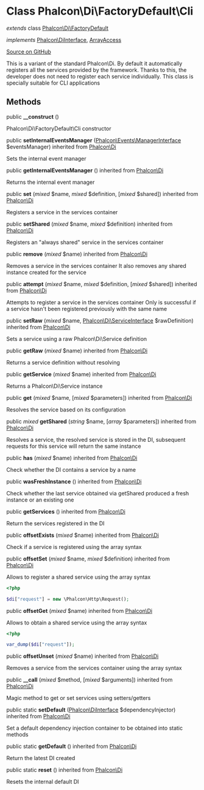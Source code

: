 # Class **Phalcon\\Di\\FactoryDefault\\Cli**

*extends* class [Phalcon\Di\FactoryDefault](/en/3.1.2/api/Phalcon_Di_FactoryDefault)

*implements* [Phalcon\DiInterface](/en/3.1.2/api/Phalcon_DiInterface), [ArrayAccess](http://php.net/manual/en/class.arrayaccess.php)

<a href="https://github.com/phalcon/cphalcon/blob/master/phalcon/di/factorydefault/cli.zep" class="btn btn-default btn-sm">Source on GitHub</a>

This is a variant of the standard Phalcon\\Di. By default it automatically registers all the services provided by the framework. Thanks to this, the developer does not need to register each service individually. This class is specially suitable for CLI applications

## Methods

public **__construct** ()

Phalcon\\Di\\FactoryDefault\\Cli constructor

public **setInternalEventsManager** ([Phalcon\Events\ManagerInterface](/en/3.1.2/api/Phalcon_Events_ManagerInterface) $eventsManager) inherited from [Phalcon\Di](/en/3.1.2/api/Phalcon_Di)

Sets the internal event manager

public **getInternalEventsManager** () inherited from [Phalcon\Di](/en/3.1.2/api/Phalcon_Di)

Returns the internal event manager

public **set** (*mixed* $name, *mixed* $definition, [*mixed* $shared]) inherited from [Phalcon\Di](/en/3.1.2/api/Phalcon_Di)

Registers a service in the services container

public **setShared** (*mixed* $name, *mixed* $definition) inherited from [Phalcon\Di](/en/3.1.2/api/Phalcon_Di)

Registers an "always shared" service in the services container

public **remove** (*mixed* $name) inherited from [Phalcon\Di](/en/3.1.2/api/Phalcon_Di)

Removes a service in the services container It also removes any shared instance created for the service

public **attempt** (*mixed* $name, *mixed* $definition, [*mixed* $shared]) inherited from [Phalcon\Di](/en/3.1.2/api/Phalcon_Di)

Attempts to register a service in the services container Only is successful if a service hasn't been registered previously with the same name

public **setRaw** (*mixed* $name, [Phalcon\Di\ServiceInterface](/en/3.1.2/api/Phalcon_Di_ServiceInterface) $rawDefinition) inherited from [Phalcon\Di](/en/3.1.2/api/Phalcon_Di)

Sets a service using a raw Phalcon\\Di\\Service definition

public **getRaw** (*mixed* $name) inherited from [Phalcon\Di](/en/3.1.2/api/Phalcon_Di)

Returns a service definition without resolving

public **getService** (*mixed* $name) inherited from [Phalcon\Di](/en/3.1.2/api/Phalcon_Di)

Returns a Phalcon\\Di\\Service instance

public **get** (*mixed* $name, [*mixed* $parameters]) inherited from [Phalcon\Di](/en/3.1.2/api/Phalcon_Di)

Resolves the service based on its configuration

public *mixed* **getShared** (*string* $name, [*array* $parameters]) inherited from [Phalcon\Di](/en/3.1.2/api/Phalcon_Di)

Resolves a service, the resolved service is stored in the DI, subsequent requests for this service will return the same instance

public **has** (*mixed* $name) inherited from [Phalcon\Di](/en/3.1.2/api/Phalcon_Di)

Check whether the DI contains a service by a name

public **wasFreshInstance** () inherited from [Phalcon\Di](/en/3.1.2/api/Phalcon_Di)

Check whether the last service obtained via getShared produced a fresh instance or an existing one

public **getServices** () inherited from [Phalcon\Di](/en/3.1.2/api/Phalcon_Di)

Return the services registered in the DI

public **offsetExists** (*mixed* $name) inherited from [Phalcon\Di](/en/3.1.2/api/Phalcon_Di)

Check if a service is registered using the array syntax

public **offsetSet** (*mixed* $name, *mixed* $definition) inherited from [Phalcon\Di](/en/3.1.2/api/Phalcon_Di)

Allows to register a shared service using the array syntax

```php
<?php

$di["request"] = new \Phalcon\Http\Request();

```

public **offsetGet** (*mixed* $name) inherited from [Phalcon\Di](/en/3.1.2/api/Phalcon_Di)

Allows to obtain a shared service using the array syntax

```php
<?php

var_dump($di["request"]);

```

public **offsetUnset** (*mixed* $name) inherited from [Phalcon\Di](/en/3.1.2/api/Phalcon_Di)

Removes a service from the services container using the array syntax

public **__call** (*mixed* $method, [*mixed* $arguments]) inherited from [Phalcon\Di](/en/3.1.2/api/Phalcon_Di)

Magic method to get or set services using setters/getters

public static **setDefault** ([Phalcon\DiInterface](/en/3.1.2/api/Phalcon_DiInterface) $dependencyInjector) inherited from [Phalcon\Di](/en/3.1.2/api/Phalcon_Di)

Set a default dependency injection container to be obtained into static methods

public static **getDefault** () inherited from [Phalcon\Di](/en/3.1.2/api/Phalcon_Di)

Return the latest DI created

public static **reset** () inherited from [Phalcon\Di](/en/3.1.2/api/Phalcon_Di)

Resets the internal default DI